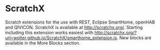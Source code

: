 # ScratchX
Scratch extensions for the use with REST, Eclipse SmartHome, openHAB and QIVICON. ScratchX is available at http://scratchx.org/. Starting including this extension works easiest with http://scratchx.org/?url=wolter.github.io/ScratchX/smarthome_extension.js. New blocks are available in the More Blocks section.